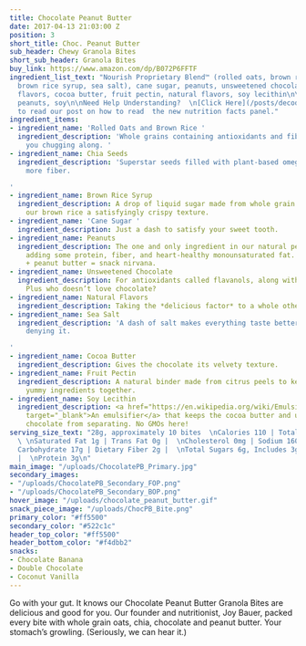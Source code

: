 ```yaml
---
title: Chocolate Peanut Butter
date: 2017-04-13 21:03:00 Z
position: 3
short_title: Choc. Peanut Butter
sub_header: Chewy Granola Bites
short_sub_header: Granola Bites
buy_link: https://www.amazon.com/dp/B072P6FFTF
ingredient_list_text: "Nourish Proprietary Blend™ (rolled oats, brown rice, chia seeds,
  brown rice syrup, sea salt), cane sugar, peanuts, unsweetened chocolate, natural
  flavors, cocoa butter, fruit pectin, natural flavors, soy lecithin\n\ncontains:
  peanuts, soy\n\nNeed Help Understanding?  \n[Click Here](/posts/decoding-the-nutrition-facts-panel)
  to read our post on how to read  the new nutrition facts panel."
ingredient_items:
- ingredient_name: 'Rolled Oats and Brown Rice '
  ingredient_description: 'Whole grains containing antioxidants and fiber that keep
    you chugging along. '
- ingredient_name: Chia Seeds
  ingredient_description: 'Superstar seeds filled with plant-based omega-3 fats and
    more fiber.

'
- ingredient_name: Brown Rice Syrup
  ingredient_description: A drop of liquid sugar made from whole grain rice, giving
    our brown rice a satisfyingly crispy texture.
- ingredient_name: 'Cane Sugar '
  ingredient_description: Just a dash to satisfy your sweet tooth.
- ingredient_name: Peanuts
  ingredient_description: The one and only ingredient in our natural peanut butter,
    adding some protein, fiber, and heart-healthy monounsaturated fat. Plus, chocolate
    + peanut butter = snack nirvana.
- ingredient_name: Unsweetened Chocolate
  ingredient_description: For antioxidants called flavanols, along with some fiber.
    Plus who doesn’t love chocolate?
- ingredient_name: Natural Flavors
  ingredient_description: Taking the *delicious factor* to a whole other level.
- ingredient_name: Sea Salt
  ingredient_description: 'A dash of salt makes everything taste better, there’s no
    denying it.

'
- ingredient_name: Cocoa Butter
  ingredient_description: Gives the chocolate its velvety texture.
- ingredient_name: Fruit Pectin
  ingredient_description: A natural binder made from citrus peels to keep all our
    yummy ingredients together.
- ingredient_name: Soy Lecithin
  ingredient_description: <a href="https://en.wikipedia.org/wiki/Emulsion#Emulsifiers"
    target="_blank">An emulsifier</a> that keeps the cocoa butter and unsweetened
    chocolate from separating. No GMOs here!
serving_size_text: "28g, approximately 10 bites  \nCalories 110 | Total Fat 3.5g |
  \ \nSaturated Fat 1g | Trans Fat 0g |  \nCholesterol 0mg | Sodium 160mg |  \nTotal
  Carbohydrate 17g | Dietary Fiber 2g |  \nTotal Sugars 6g, Includes 3g Added Sugars
  |  \nProtein 3g\n"
main_image: "/uploads/ChocolatePB_Primary.jpg"
secondary_images:
- "/uploads/ChocolatePB_Secondary_FOP.png"
- "/uploads/ChocolatePB_Secondary_BOP.png"
hover_image: "/uploads/chocolate_peanut_butter.gif"
snack_piece_image: "/uploads/ChocPB_Bite.png"
primary_color: "#ff5500"
secondary_color: "#522c1c"
header_top_color: "#ff5500"
header_bottom_color: "#f4dbb2"
snacks:
- Chocolate Banana
- Double Chocolate
- Coconut Vanilla
---
```


Go with your gut. It knows our Chocolate Peanut Butter Granola Bites are delicious and good for you. 
Our founder and nutritionist, Joy Bauer, packed every bite with whole grain oats, chia, chocolate and peanut butter. Your stomach’s growling. (Seriously, we can hear it.)